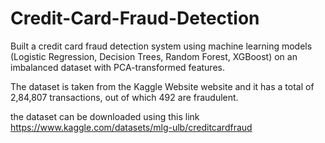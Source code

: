# Credit-Card-Fraud-Detection
Built a credit card fraud detection system using machine learning models (Logistic Regression, Decision Trees, Random Forest, XGBoost) on an imbalanced dataset with PCA-transformed features. 

The dataset is taken from the Kaggle Website website and it has a total of 2,84,807 transactions, out of which 492 are fraudulent. 

the dataset can be downloaded using this link https://www.kaggle.com/datasets/mlg-ulb/creditcardfraud
